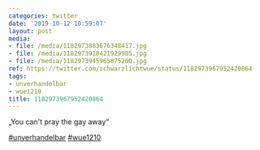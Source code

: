 ```yaml
---
categories: twitter
date: '2019-10-12 10:59:07'
layout: post
media:
- file: /media/1182973883676348417.jpg
- file: /media/1182973918421929985.jpg
- file: /media/1182973945965875200.jpg
ref: https://twitter.com/schwarzlichtwue/status/1182973967952420864
tags:
- unverhandelbar
- wue1210
title: 1182973967952420864
---
```

„You can't pray the gay away“

[#unverhandelbar](/t/unverhandelbar) [#wue1210](/t/wue1210)  